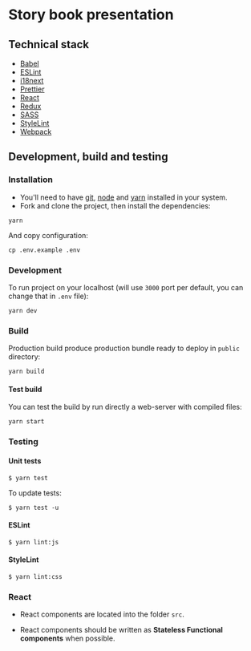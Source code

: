 # Story book presentation

## Technical stack

* [Babel](https://babeljs.io/)
* [ESLint](http://eslint.org/)
* [i18next](https://www.i18next.com/)
* [Prettier](https://prettier.io/)
* [React](https://facebook.github.io/react/)
* [Redux](http://redux.js.org/)
* [SASS](http://sass-lang.com/)
* [StyleLint](http://stylelint.io/user-guide/configuration/)
* [Webpack](http://webpack.github.io/)

## Development, build and testing

### Installation

* You'll need to have [git](https://git-scm.com/), [node](https://nodejs.org/en/) and
  [yarn](https://yarnpkg.com/) installed in your system.
* Fork and clone the project, then install the dependencies:

```
yarn
```

And copy configuration:

```
cp .env.example .env
```

### Development

To run project on your localhost (will use `3000` port per default, you can change that in `.env`
file):

```
yarn dev
```

### Build

Production build produce production bundle ready to deploy in `public` directory:

```
yarn build
```

#### Test build

You can test the build by run directly a web-server with compiled files:

```
yarn start
```

### Testing

#### Unit tests

```
$ yarn test
```

To update tests:

```
$ yarn test -u
```

#### ESLint

```
$ yarn lint:js
```

#### StyleLint

```
$ yarn lint:css
```

### React

* React components are located into the folder `src`.

* React components should be written as **Stateless Functional components** when possible.
